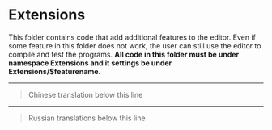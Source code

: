 # Extensions

This folder contains code that add additional features to 
the editor. Even if some feature in this folder does not work, 
the user can still use the editor to compile and test the programs.
**All code in this folder must be under namespace Extensions and it 
settings be under Extensions/$featurename.**

---

> Chinese translation below this line

---

> Russian translations below this line